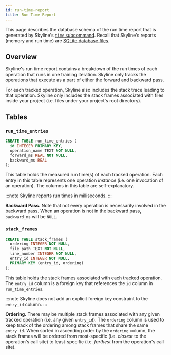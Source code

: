 ```yaml
---
id: run-time-report
title: Run Time Report
---
```


This page describes the database schema of the run time report that is
generated by Skyline's [`time` subcommand](cli.md#run-time-profiling). Recall
that Skyline's reports (memory and run time) are [SQLite database
files](https://www.sqlite.org/).

## Overview

Skyline's run time report contains a breakdown of the run times of each
operation that runs in one training iteration. Skyline only tracks the
operations that execute as a part of either the forward and backward pass.

For each tracked operation, Skyline also includes the stack trace leading to
that operation. Skyline only includes the stack frames associated with files
inside your project (i.e. files under your project's root directory).


## Tables

### `run_time_entries`

```sql title="Schema"
CREATE TABLE run_time_entries (
  id INTEGER PRIMARY KEY,
  operation_name TEXT NOT NULL,
  forward_ms REAL NOT NULL,
  backward_ms REAL
);
```

This table holds the measured run time(s) of each tracked operation. Each entry
in this table represents one operation *instance* (i.e. one invocation of an
operation). The columns in this table are self-explanatory.

:::note
Skyline reports run times in milliseconds.
:::

**Backward Pass.**
Note that not every operation is necessarily involved in the backward pass.
When an operation is not in the backward pass, `backward_ms` will be `NULL`.


### `stack_frames`

```sql title="Schema"
CREATE TABLE stack_frames (
  ordering INTEGER NOT NULL,
  file_path TEXT NOT NULL,
  line_number INTEGER NOT NULL,
  entry_id INTEGER NOT NULL,
  PRIMARY KEY (entry_id, ordering)
);
```

This table holds the stack frames associated with each tracked operation. The
`entry_id` column is a foreign key that references the `id` column in
`run_time_entries`.

:::note
Skyline does not add an explicit foreign key constraint to the `entry_id`
column.
:::

**Ordering.**
There may be multiple stack frames associated with any given tracked operation
(i.e. any given `entry_id`). The `ordering` column is used to keep track of the
ordering among stack frames that share the same `entry_id`. When sorted in
ascending order by the `ordering` column, the stack frames will be ordered from
most-specific (i.e. *closest* to the operation's call site) to least-specific
(i.e. *farthest* from the operation's call site).
